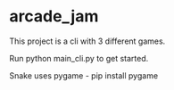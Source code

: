 # arcade_jam

This project is a cli with 3 different games.

Run python main_cli.py to get started.

Snake uses pygame - pip install pygame
